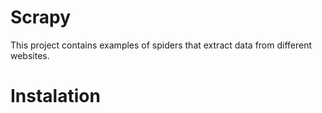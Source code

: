 # Scrapy
This project contains examples of spiders that extract data from different websites.

# Instalation


